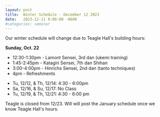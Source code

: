 ```yaml
---
layout: post
title:  Winter Schedule - December 12 2023
date:   2023-12-11 9:00:00 -0600
#categories: seminar
---
```


Our winter schedule will change due to Teagle Hall's building hours:

**Sunday, Oct. 22**
  * 12:30-1:30pm - Lamont Sensei, 3rd dan (ukemi training)
  * 1:45-2:45pm - Katagiri Sensei, 7th dan Shihan
  * 3:00-4:00pm - Hinrichs Sensei, 2nd dan (tanto techniques)
  * 4pm - Refreshments
 - Tu, 12/12, & Th, 12/14:  4:30 - 6:00pm
 - Sa, 12/16, & Su, 12/17:  No Class
 - Tu, 12/19, & Th, 12/21:  4:30 - 6:00 pm

Teagle is closed from 12/23. Will will post the January schedule once we know Teagle Hall's hours.
